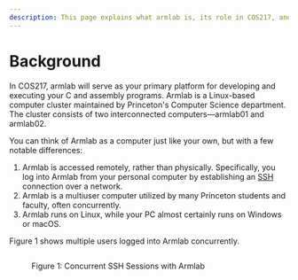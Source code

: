 ```yaml
---
description: This page explains what armlab is, its role in COS217, and how it is accessed.
---
```


# Background

In COS217, armlab will serve as your primary platform for developing and executing your C and assembly programs. Armlab is a Linux-based computer cluster maintained by Princeton's Computer Science department. The cluster consists of two interconnected computers—armlab01 and armlab02.

You can think of Armlab as a computer just like your own, but with a few notable differences:

1. Armlab is accessed remotely, rather than physically. Specifically, you log into Armlab from your personal computer by establishing an [SSH](logging-into-armlab/ssh-protocol.md) connection over a network.
2. Armlab is a multiuser computer utilized by many Princeton students and faculty, often concurrently.
3. Armlab runs on Linux, while your PC almost certainly runs on Windows or macOS.

Figure 1 shows multiple users logged into Armlab concurrently.

<figure><img src="../../.gitbook/assets/Group 12 (1) (1).png" alt=""><figcaption><p>Figure 1: Concurrent SSH Sessions with Armlab</p></figcaption></figure>
